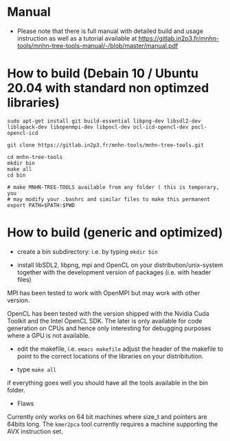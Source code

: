 # Manual

* Please note that there is full manual with detailed build and usage 
  instruction as well as a tutorial available at
  https://gitlab.in2p3.fr/mnhn-tools/mnhn-tree-tools-manual/-/blob/master/manual.pdf

# How to build (Debain 10 / Ubuntu 20.04  with standard non optimzed libraries)
```
sudo apt-get install git build-essential libpng-dev libsdl2-dev liblapack-dev libopenmpi-dev libpocl-dev ocl-icd-opencl-dev pocl-opencl-icd

git clone https://gitlab.in2p3.fr/mnhn-tools/mnhn-tree-tools.git

cd mnhn-tree-tools
mkdir bin
make all
cd bin

# make MNHN-TREE-TOOLS available from any folder ( this is temporary, you
# may modify your .bashrc and similar files to make this permanent
export PATH=$PATH:$PWD
```

# How to build (generic and optimized)

* create a bin subdirectory: i.e. by typing `mkdir bin`

* install libSDL2, libpng, mpi and OpenCL on your distribution/unix-system
together with the development version of packages (i.e. with header files)

MPI has been tested to work with OpenMPI but may work with other version.

OpenCL has been tested with the version shipped with the Nvidia Cuda Toolkit 
and the Intel OpenCL SDK. The later is only available for code generation on 
CPUs and hence only interesting for debugging purposes where a GPU is 
not available.

* edit the makefile, i.e. `emacs makefile`
adjust the header of the makefile to point to the correct locations 
of the libraries on your distribitution.

* type `make all`

if everything goes well you should have all the tools available in the bin
folder.

* Flaws

Currently only works on 64 bit machines where size_t and pointers are 64bits
long. The `kmer2pca` tool currently requires a machine supporting the AVX 
instruction set. 

